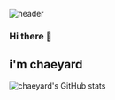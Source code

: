 

<!--
**chaeyard/chaeyard** is a ✨ _special_ ✨ repository because its `README.md` (this file) appears on your GitHub profile.

Here are some ideas to get you started:

- 🔭 I’m currently working on ...
- 🌱 I’m currently learning ...
- 👯 I’m looking to collaborate on ...
- 🤔 I’m looking for help with ...
- 💬 Ask me about ...
- 📫 How to reach me: ...
- 😄 Pronouns: ...
- ⚡ Fun fact: ...
-->

![header](https://capsule-render.vercel.app/api?type=venom&color=timeAuto&height=300&section=header&text=chaeyard's%20git&fontSize=90&theme=cobalt)
### Hi there 👋
## i'm chaeyard
![chaeyard's GitHub stats](https://github-readme-stats.vercel.app/api?username=chaeyard&theme=graywhite)

